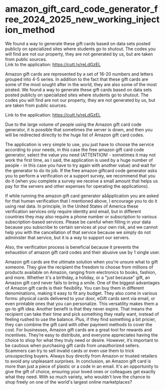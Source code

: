 # amazon_gift_card_code_generator_free_2024_2025_new_working_injection_method
 We found a way to generate these gift cards based on data sets posted publicly on specialized sites where students go to shutout. The codes you will find are not our property, they are not generated by us, but are taken from public sources.   
 Link to the application: https://cutt.ly/reLdGzEL

Amazon gift cards are represented by a set of 16-20 numbers and letters grouped into 4-5 series. In addition to the fact that these gift cards are some of the most sought after in the world, they are also some of the most pirated.
We found a way to generate these gift cards based on data sets posted publicly on specialized sites where students go to shutout. The codes you will find are not our property, they are not generated by us, but are taken from public sources.

Link to the application: https://cutt.ly/reLdGzEL

Due to the large volume of people using the Amazon gift card code generator, it is possible that sometimes the server is down, and then you will be redirected directly to the huge list of Amazon gift card codes.

The application is very simple to use, you just have to choose the service according to your needs, in this case the free amazon gift card code generator, select the value you need (ATTENTION! - sometimes it may not work the first time, as I said, the application is used by a huge number of people - in this case you have to try again with another value) and wait for the generator to do its job. If the free amazon giftcard code generator asks you to perform a verification or a support survey, we recommend that you do it (when you complete a survey we receive a small amount that helps us pay for the servers and other expenses for operating the applications).

If while running the amazon gift card generator aååpplication you are asked for that human verification that I mentioned above, I encourage you to do it using real data. In principle, in the United States of America these verification services only require identity and email, but in different countries they may also require a phone number or subscription to various subscription-based services. Please be careful when filling in your data because you subscribe to certain services at your own risk, and we cannot help you with the cancellation of that service because we simply do not administer that service, but it is a way to support our servers.

Also, the verification process is beneficial because it prevents the exhaustion of amazon gift card codes and their abusive use by 1 single user.

Amazon gift cards are the ultimate solution when you're unsure what to gift someone. They give the recipient the freedom to choose from millions of products available on Amazon, ranging from electronics to books, fashion, and more. Whether it's a birthday, a holiday, or a "just because" gift, an Amazon gift card never fails to bring a smile.
One of the biggest advantages of Amazon gift cards is their flexibility. You can buy them in different denominations, making it easy to fit any budget. They also come in various forms: physical cards delivered to your door, eGift cards sent via email, or even printable ones that you can personalize. This versatility makes them a go-to gift idea.
Another benefit is that they never expire. That means the recipient can take their time and pick something they really want, instead of feeling rushed to use the balance. Plus, if they find something a bit pricier, they can combine the gift card with other payment methods to cover the cost.
For businesses, Amazon gift cards are a great tool for rewards and incentives. They’re easy to distribute, and everyone appreciates having the choice to shop for what they truly need or desire.
However, it’s important to be cautious when purchasing gift cards from unauthorized sellers. Scammers can try to sell invalid cards or even use them to trick unsuspecting buyers. Always buy directly from Amazon or trusted retailers to avoid any unpleasant surprises.
In conclusion, an Amazon gift card is more than just a piece of plastic or a code in an email. It's an opportunity to give the gift of choice, ensuring your loved ones or colleagues get exactly what they need. With so much variety, who wouldn't love the chance to shop freely on one of the world's largest online marketplaces?
